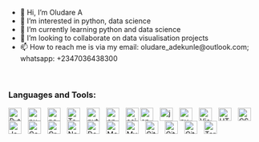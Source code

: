 

<ul align="left">
<li>👋 Hi, I’m Oludare A</li>
<li>👀 I’m interested in python, data science</li>
<li>🌱 I’m currently learning python and data science</li>
<li>💞️ I’m looking to collaborate on data visualisation projects</li>
<li>📫 How to reach me is via my email: oludare_adekunle@outlook.com; whatsapp: +2347036438300</li>
</ul>
<br>

### Languages and Tools:

<img align="left" alt="Python" width="26px" src="https://cdn.jsdelivr.net/gh/devicons/devicon/icons/python/python-original.svg" style="padding-right:10px;" />
<img align="left" alt="numpy" width="26px" src="https://cdn.jsdelivr.net/gh/devicons/devicon/icons/numpy/numpy-original.svg" style="padding-right:10px;" />
<img align="left" alt="pandas" width="26px" src="https://cdn.jsdelivr.net/gh/devicons/devicon/icons/pandas/pandas-original.svg" style="padding-right:10px;" />

<img align="left" alt="TensorFlow" width="26px" src="https://cdn.jsdelivr.net/gh/devicons/devicon/icons/tensorflow/tensorflow-original.svg" style="padding-right:10px;" />
<img align="left" alt="pytorch" width="26px" src="https://cdn.jsdelivr.net/gh/devicons/devicon/icons/pytorch/pytorch-original.svg" style="padding-right:10px;" />

<img align="left" alt="opencv" width="26px" src="https://cdn.jsdelivr.net/gh/devicons/devicon/icons/opencv/opencv-original.svg" style="padding-right:10px;" />
<img align="left" alt="scikit-learn" width="26px" src="https://avatars.githubusercontent.com/u/365630?s=200&v=4" />


<img align="left" alt="anaconda" width="26px" src="https://cdn.jsdelivr.net/gh/devicons/devicon/icons/anaconda/anaconda-original.svg" style="padding-right:10px;" />
<img align="left" alt="jupyter" width="26px" src="https://cdn.jsdelivr.net/gh/devicons/devicon/icons/jupyter/jupyter-original.svg" style="padding-right:10px;" />

<img align="left" alt="pycharm" width="26px" src="https://cdn.jsdelivr.net/gh/devicons/devicon/icons/pycharm/pycharm-original.svg" style="padding-right:10px;" />
<img align="left" alt="Visual Studio Code" width="26px" src="https://cdn.jsdelivr.net/gh/devicons/devicon/icons/vscode/vscode-original.svg" style="padding-right:10px;" />
<img align="left" alt="HTML5" width="26px" src="https://cdn.jsdelivr.net/gh/devicons/devicon/icons/html5/html5-original.svg" style="padding-right:10px;" />
<img align="left" alt="CSS3" width="26px" src="https://cdn.jsdelivr.net/gh/devicons/devicon/icons/css3/css3-original.svg" style="padding-right:10px;" />

<img align="left" alt="JavaScript" width="26px" src="https://cdn.jsdelivr.net/gh/devicons/devicon/icons/javascript/javascript-original.svg" style="padding-right:10px;" />

<img align="left" alt="Gatsby" width="26px" src="https://cdn.jsdelivr.net/gh/devicons/devicon/icons/gatsby/gatsby-original.svg" style="padding-right:10px;" />
<img align="left" alt="GraphQL" width="26px" src="https://cdn.jsdelivr.net/gh/devicons/devicon/icons/graphql/graphql-plain.svg" style="padding-right:10px;" />
<img align="left" alt="Node.js" width="26px" src="https://cdn.jsdelivr.net/gh/devicons/devicon/icons/nodejs/nodejs-original.svg" style="padding-right:10px;" />
<img align="left" alt="Deno" width="26px" src="./img/deno-light.svg" style="padding-right:10px;" />
<img align="left" alt="MongoDB" width="26px" src="https://cdn.jsdelivr.net/gh/devicons/devicon/icons/mongodb/mongodb-original.svg" style="padding-right:10px;" />
<img align="left" alt="MySQL" width="26px" src="https://cdn.jsdelivr.net/gh/devicons/devicon/icons/mysql/mysql-original.svg" style="padding-right:10px;" />
<img align="left" alt="Git" width="26px" src="https://cdn.jsdelivr.net/gh/devicons/devicon/icons/git/git-original.svg" style="padding-right:10px;" />
<img align="left" alt="GitHub" width="26px" src="https://user-images.githubusercontent.com/3369400/139447912-e0f43f33-6d9f-45f8-be46-2df5bbc91289.png" style="padding-right:10px;" />
<img align="left" alt="GitHub" width="26px" src="https://user-images.githubusercontent.com/3369400/139448065-39a229ba-4b06-434b-bc67-616e2ed80c8f.png" style="padding-right:10px;" />

<img align="left" alt="Terminal" width="26px" src="./img/terminal-dark.svg" />

<br />
<br />



<!---
Knight-Code-Dev/Knight-Code-Dev is a ✨ special ✨ repository because its `README.md` (this file) appears on your GitHub profile.
You can click the Preview link to take a look at your changes.
--->
